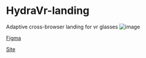 # HydraVr-landing

Adaptive cross-browser landing for vr glasses
![image](https://github.com/OtlichnikSasha/Hydra-landing/assets/71177045/403104cc-175c-4d29-971d-4ead5ba55073)

<a href="https://www.figma.com/file/aXYPJAbtX9pdyDXsyJZDt6/Hydra-Landing-Page-(Community)?node-id=16%3A42&mode=dev" target="_blank" rel="noreferrer noopener">Figma</a>


<a href="https://otlichniksasha.github.io/Hydra-landing/" target="_blank" rel="noreferrer noopener">Site</a>
